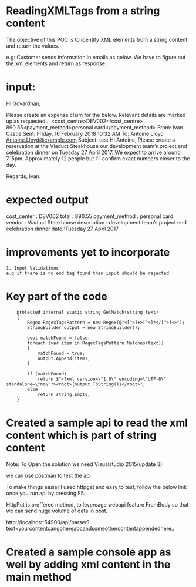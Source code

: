 # ReadingXMLTags from a string content

The objective of this POC is to identify XML elements from a string content and return the values.

e.g:  Customer sends information in emails as below. We have to figure out the xml elements and return as response.

# input:
Hi Govardhan,

Please create an expense claim for the below. Relevant details are marked up as requested…
<expense><cost_centre>DEV002</cost_centre> <total>890.55</total><payment_method>personal
card</payment_method>
</expense>
From: Ivan Castle
Sent: Friday, 16 February 2018 10:32 AM
To: Antoine Lloyd <Antoine.Lloyd@example.com>
Subject: test
Hi Antoine,
Please create a reservation at the <vendor>Viaduct Steakhouse</vendor> our <description>development
team’s project end celebration dinner</description> on <date>Tuesday 27 April 2017</date>. We expect to
arrive around 7.15pm. Approximately 12 people but I’ll confirm exact numbers closer to the day.

Regards,
Ivan.

# expected output
cost_center : DEV002
total : 890.55
payment_method  : personal card
vendor : Viaduct Steakhouse
description : development team’s project end celebration dinner
date :Tuesday 27 April 2017

# improvements yet to incorporate
    1. Input Validations 
    e.g if there is no end tag found then input should be rejected
    
# Key part of the code
        protected internal static string GetMatch(string text)
        {
            Regex RegexTagsPattern = new Regex(@"<[^>]+>[^<]*</[^>]+>");
            StringBuilder output = new StringBuilder();

            bool matchFound = false;
            foreach (var item in RegexTagsPattern.Matches(text))
            {
                matchFound = true;
                output.Append(item);
            }

            if (matchFound)
                return $"<?xml version=\"1.0\" encoding=\"UTF-8\" standalone=\"no\"?><root>{output.ToString()}</root>";
            else
                return string.Empty;
        }


# Created a sample api to read the xml content which is part of string content

Note: To Open the solution we need Visualstudio 2015(update 3)

we can use postman to test the api

To make things easier I used httpget and easy to test, follow the below link once you run api by pressing F5.

HttpPut is preffered method, to levereage webapi feature FromBody so that we can send huge volume of data in post.

http://localhost:54900/api/parser?text=yourcontentcangohere<value>abc</value>andsomeothercontentappendedhere..

# Created a sample console app as well by adding xml content in the main method
